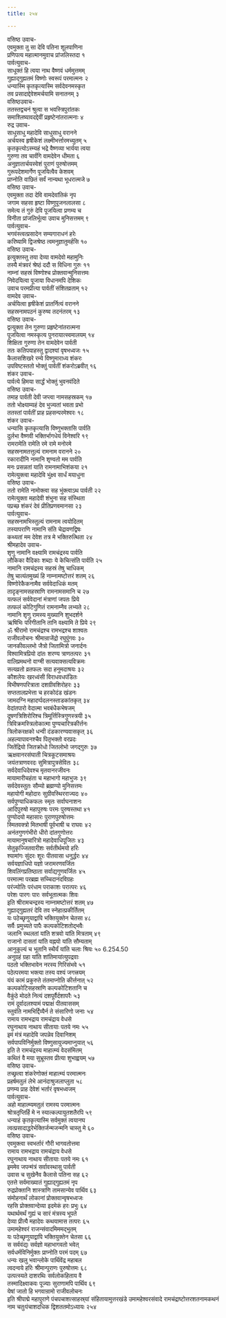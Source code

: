 ```yaml
---
title: २५४

---
```

वसिष्ठ उवाच-  
एवमुक्ता तु सा देवि पतिना शूलपाणिना  
प्रणिपत्य महात्मानमुवाच प्रांजलिस्तदा १  
पार्वत्युवाच-  
साधूक्तं हि त्वया नाथ वैष्णवं धर्ममुत्तमम्  
गुह्याद्गुह्यतमं विष्णोः स्वरूपं परमात्मनः २  
धन्यास्मि कृतकृत्यास्मि सर्वदेवनमस्कृत  
तव प्रसादाद्देवेशमर्चयामि सनातनम् ३  
वसिष्ठउवाच-  
ततस्तद्वचनं श्रुत्वा स भवस्त्रिपुरांतकः  
समाश्लिष्यावदद्देवीं प्रहृष्टेनांतरात्मनाः ४  
रुद्र उवाच-  
साधुसाधु महादेवि साधुसाधु वरानने  
अर्चयस्व हृषीकेशं लक्ष्मीभर्त्तारमच्युतम् ५  
कृतकृत्योऽस्म्यहं भद्रे वैष्णव्या भार्यया त्वया  
गुरुणा तव चार्वंगि वामदेवेन धीमता ६  
अनुज्ञातार्चयस्वेशं पुराणं पुरुषोत्तमम्  
गुरूपदेशमार्गेण पूजयित्वैव केशवम्  
प्राप्नोति वाछितं सर्वं नान्यथा भूधरात्मजे ७  
वसिष्ठ उवाच-  
एवमुक्ता तदा देवि वामदेवांतिकं नृप  
जगाम सहसा हृष्टा विष्णुपूजनलालसा ८  
समेत्य तं गुरुं देवि पूजयित्वा प्रणम्य च  
विनीता प्रांजलिर्भूत्वा उवाच मुनिसत्तमम् ९  
पार्वत्युवाच-  
भगवंस्त्वत्प्रसादेन सम्यगाराधनं हरेः  
करिष्यामि द्विजश्रेष्ठ त्वमनुज्ञातुमर्हसि १०  
वसिष्ठ उवाच-  
इत्युक्तस्तु तया देव्या वामदेवो महामुनिः  
तस्यै मंत्रवरं श्रेष्ठं ददौ स विधिना गुरुः ११  
नाम्नां सहस्रं विष्णोश्च प्रोक्तवान्मुनिसत्तमः  
निवेदयित्वा पूजाया विधानमपि देशिकः  
उवाच परमप्रीत्या पार्वतीं संशितव्रताम् १२  
वामदेव उवाच-  
अर्चयित्वा हृषीकेशं प्रातर्नित्यं वरानने  
सहस्रनामपठनं कुरुष्व तदनंतरम् १३  
वसिष्ठ उवाच-  
द्वत्युक्ता तेन गुरुणा प्रहृष्टेनांतरात्मना  
पूजयित्वा नमस्कृत्य पुनरायात्स्वमालयम् १४  
शिक्षिता गुरुणा तेन वामदेवेन पार्वती  
ततः कतिपयाहस्तु द्वादश्यां वृषभध्वजः १५  
कैलासशिखरे रम्ये विष्णुमाराध्य शंकरः  
उपविष्टस्ततो भोक्तुं पार्वतीं शंकरोऽब्रवीत् १६  
शंकर उवाच-  
पार्वत्ये हिमया सार्द्धं भोक्तुं भुवनवंदिते  
वसिष्ठ उवाच-  
तमाह पार्वती देवी जप्त्वा नामसहस्रकम् १७  
ततो भोक्ष्याम्यहं देव भुज्यतां भवता प्रभो  
ततस्तां पार्वतीं प्राह प्रहसन्परमेश्वरः १८  
शंकर उवाच-  
धन्यासि कृतकृत्यासि विष्णुभक्तासि पार्वति  
दुर्लभा वैष्णवी भक्तिर्भागधेयं विनेश्वरि १९  
रामरामेति रामेति रमे रामे मनोरमे  
सहस्रनामतत्तुल्यं रामनाम वरानने २०  
रकारादीनि नामानि शृण्वतो मम पार्वति  
मनः प्रसन्नतां याति रामनामाभिशंकया २१  
रामेत्युक्त्वा महादेवि भुंक्ष्व सार्धं मयाधुना  
वसिष्ठ उवाच-  
ततो रामेति नामोक्त्वा सह भुंक्त्वाऽथ पार्वती २२  
रामेत्युक्ता महादेवी शंभुना सह संस्थिता  
पप्रच्छ शंकरं देवं प्रीतिप्रणवमानसा २३  
पार्वत्युवाच-  
सहस्रनामभिस्तुल्यं रामनाम त्वयोदितम्  
तस्यापराणि नामानि संति चेद्रावणद्विषः  
कथ्यतां मम देवेश तत्र मे भक्तिरुत्थिता २४  
श्रीमहादेव उवाच-  
शृणु नामानि वक्ष्यामि रामचंद्रस्य पार्वति  
लौकिका वैदिकाः शब्दाः ये केचित्संति पार्वति २५  
नामानि रामचंद्रस्य सहस्रं तेषु चाधिकम्  
तेषु चात्यंतमुख्यं हि नाम्नामष्टोत्तरं शतम् २६  
विष्णोरेकैकनामैव सर्ववेदाधिकं मतम्  
तादृङ्नामसहस्राणि रामनामसमानि च २७  
यत्फलं सर्ववेदानां मंत्राणां जपतः प्रिये  
तत्फलं कोटिगुणितं रामनाम्नैव लभ्यते २८  
नामानि शृणु रामस्य मुख्यानि शुभदर्शने  
ऋषिभिः परिगीतानि तानि वक्ष्यामि ते प्रिये २९  
ॐ श्रीरामो रामचंद्रश्च रामभद्रश्च शाश्वतः  
राजीवलोचनः श्रीमान्राजेंद्रो रघुपुंगवः ३०  
जानकीवल्लभो जैत्रो जितामित्रो जनार्दनः  
विश्वामित्रप्रियो दांतः शरण्य त्राणतत्परः ३१  
वालिप्रमथनो वाग्मी सत्यवाक्सत्यविक्रमः  
सत्यव्रतो व्रतफलः सदा हनुमदाश्रयः ३२  
कौशलेयः खरध्वंसी विराधवधपंडितः  
विभीषणपरित्राता दशग्रीवशिरोहरः ३३  
सप्ततालप्रभेत्ता च हरकोदंड खंडनः  
जामदग्नि महादर्प्पदलनस्ताडकांतकृत् ३४  
वेदांतपारो वेदात्मा भवबंधैकभेषजम्  
दूषणत्रिशिरोरिश्च त्रिमूर्त्तिस्त्रिगुणस्त्रयी ३५  
त्रिविक्रमस्त्रिलोकात्मा पुण्यचारित्रकीर्त्तनः  
त्रिलोकरक्षको धन्वी दंडकारण्यवासकृत् ३६  
अहल्यापावनश्चैव पितृभक्तो वरप्रदः  
जितेंद्रियो जितक्रोधो जितलोभो जगद्गुरुः ३७  
ऋक्षवानरसंघाती चित्रकूटसमाश्रयः  
जयंतत्राणवरदः सुमित्रापुत्रसेवितः ३८  
सर्वदेवाधिदेवश्च मृतवानरजीवनः  
मायामारीचहंता च महाभागो महाभुजः ३९  
सर्वदेवस्तुतः सौम्यो ब्रह्मण्यो मुनिसत्तमः  
महायोगी महोदारः सुग्रीवस्थिरराज्यदः ४०  
सर्वपुण्याधिकफलः स्मृतः सर्वाघनाशनः  
आदिपुरुषो महापुरुषः परमः पुरुषस्तथा ४१  
पुण्योदयो महासारः पुराणपुरुषोत्तमः  
स्मितवक्त्रो मितभाषी पूर्वभाषी च राघवः ४२  
अनंतगुणगंभीरो धीरो दांतगुणोत्तरः  
मायामानुषचारित्रो महादेवाधिपूजितः ४३  
सेतुकृज्जितवारीशः सर्वतीर्थमयो हरिः  
श्यामांगः सुंदरः शूरः पीतवासा धनुर्द्धरः ४४  
सर्वयज्ञाधिपो यज्ञो जरामरणवर्जितः  
शिवलिंगप्रतिष्ठाता सर्वाद्यगुणवर्जितः ४५  
परमात्मा परब्रह्म सच्चिदानंदविग्रहः  
परंज्योतिः परंधाम पराकाशः परात्परः ४६  
परेशः पारगः पारः सर्वभूतात्मकः शिवः  
इति श्रीरामचन्द्रस्य नाम्नामष्टोत्तरं शतम् ४७  
गुह्याद्गुह्यतरं देवि तव स्नेहात्प्रकीर्तितम्  
यः पठेच्छृणुयाद्वापि भक्तियुक्तेन चेतसा ४८  
सर्वैः प्रमुच्यते पापैः कल्पकोटिशतोद्भवैः  
जलानि स्थलतां यांति शत्रवो यांति मित्रताम् ४९  
राजानो दासतां यांति वह्नयो यांति सौम्यताम्  
आनुकूल्यं च भूतानि स्थैर्यं यांति चलाः श्रियः ५० 6.254.50  
अनुग्रहं ग्रहा यांति शांतिमायांत्युपद्रवाः  
पठतो भक्तिभावेन नरस्य गिरिसंभवे ५१  
पठेत्परमया भक्त्या तस्य वश्यं जगत्त्रयम्  
यंयं कामं प्रकुरुते तंतमाप्नोति कीर्त्तनात् ५२  
कल्पकोटिसहस्राणि कल्पकोटिशतानि च  
वैकुंठे मोदते नित्यं दशपूर्वैर्दशापरैः ५३  
रामं दूर्वादलश्यामं पद्माक्षं पीतवाससम्  
स्तुवंति नामभिर्द्दिव्यैर्न ते संसारिणो जनाः ५४  
रामाय रामभद्राय रामचंद्राय वेधसे  
रघुनाथाय नाथाय सीतायाः पतये नमः ५५  
इमं मंत्रं महादेवि जपन्नेव दिवानिशम्  
सर्वपापविनिर्मुक्तो विष्णुसायुज्यमाप्नुयात् ५६  
इति ते रामचंद्रस्य माहात्म्यं वेदसंमितम्  
कथितं वै मया सुभ्रूस्तव प्रीत्या शुभाह्वयम् ५७  
वसिष्ठ उवाच-  
तच्छ्रत्वा शंकरेणोक्तं माहात्म्यं परमात्मनः  
प्रहर्षमतुलं लेभे आनंदाश्रुजलाप्लुता ५८  
प्रणम्य प्राह देवेशं भर्तारं वृषभध्वजम्  
पार्वत्युवाच-  
अहो माहात्म्यमतुलं रामस्य परमात्मनः  
श्रोत्रतृप्तिर्हि मे न स्यात्कल्पायुतशतैरपि ५९  
धन्याहं कृतकृत्यास्मि सर्वमुक्तं त्वयानघ  
त्वत्प्रसादाद्धरेर्भक्तिर्जन्मजन्मनि चास्तु मे ६०  
वसिष्ठ उवाच-  
एवमुक्त्वा स्वभर्तारं गौरी भागवतोत्तमा  
रामाय रामभद्राय रामचंद्राय वेधसे  
रघुनाथाय नाथाय सीतायाः पतये नमः ६१  
इममेव जपन्मंत्रं सर्वावस्थासु पार्वती  
उवास च सुखेनैव कैलासे पतिना सह ६२  
एतत्ते सर्वमाख्यातं गुह्याद्गुह्यतमं नृप  
रुद्रप्रोक्तानि शास्त्राणि तामसान्येव पार्थिव ६३  
संमोहनार्थं लोकानां प्रोक्तवान्वृषभध्वजः  
रहसि प्रोक्तवान्देव्या इदमेकं हरः प्रभुः ६४  
यथार्थमर्थं गुह्यं च सारं मंत्रस्य भूपते  
देव्या प्रीत्यै महादेवः कथयामास तत्परः ६५  
उमामहेश्वरं राजन्संवादमिममद्भुतम्  
यः पठेच्छृणुयाद्वापि भक्तियुक्तेन चेतसा ६६  
स सर्ववंद्यः सर्वज्ञो महाभागवतो भवेत्  
सर्वधर्मविनिर्मुक्तः प्राप्नोति परमं पदम् ६७  
धन्यः खलु भवान्लोके पार्थिवेंद्र महाबल  
त्वदन्वये हरिः श्रीमान्पुराणः पुरुषोत्तमः ६८  
उत्पत्स्यते दाशरथिः सर्वलोकहिताय वै  
तस्मादिक्ष्वाकवः पूज्याः सुराणामपि पार्थिव ६९  
येषां जातो हि भगवान्रामो राजीवलोचनः  
इति श्रीपाद्मे महापुराणे पंचपचाशत्साहस्र्यां संहितायामुत्तरखंडे उमामहेश्वरसंवादे रामचंद्राष्टोत्तरशतनामकथनं नाम चतुःपंचाशदधिक द्विशततमोऽध्यायः २५४